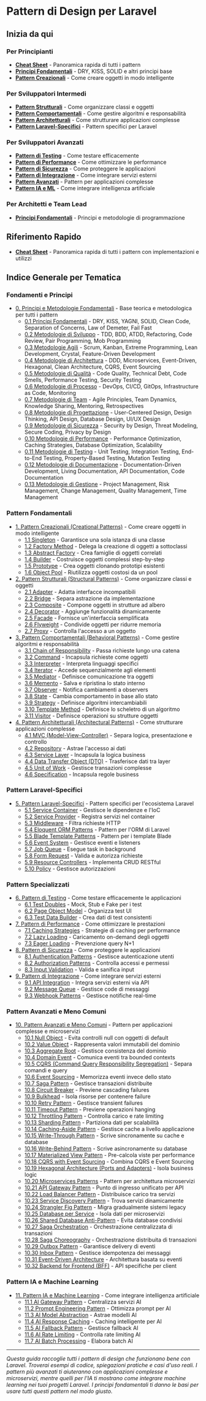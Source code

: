 # Pattern di Design per Laravel

## Inizia da qui

### Per Principianti
- [**Cheat Sheet**](CHEAT-SHEET.md) - Panoramica rapida di tutti i pattern
- [**Principi Fondamentali**](00-fondamentali/README.md) - DRY, KISS, SOLID e altri principi base
- [**Pattern Creazionali**](01-pattern-creazionali/README.md) - Come creare oggetti in modo intelligente

### Per Sviluppatori Intermedi
- [**Pattern Strutturali**](02-pattern-strutturali/) - Come organizzare classi e oggetti
- [**Pattern Comportamentali**](03-pattern-comportamentali/) - Come gestire algoritmi e responsabilità
- [**Pattern Architetturali**](04-pattern-architetturali/) - Come strutturare applicazioni complesse
- [**Pattern Laravel-Specifici**](05-pattern-laravel-specifici/) - Pattern specifici per Laravel

### Per Sviluppatori Avanzati
- [**Pattern di Testing**](06-pattern-testing/) - Come testare efficacemente
- [**Pattern di Performance**](07-pattern-performance/) - Come ottimizzare le performance
- [**Pattern di Sicurezza**](08-pattern-sicurezza/) - Come proteggere le applicazioni
- [**Pattern di Integrazione**](09-pattern-integrazione/) - Come integrare servizi esterni
- [**Pattern Avanzati**](10-pattern-avanzati/) - Pattern per applicazioni complesse
- [**Pattern IA e ML**](11-pattern-ia-ml/) - Come integrare intelligenza artificiale

### Per Architetti e Team Lead
- [**Principi Fondamentali**](00-fondamentali/README.md) - Principi e metodologie di programmazione

## Riferimento Rapido
- [**Cheat Sheet**](CHEAT-SHEET.md) - Panoramica rapida di tutti i pattern con implementazioni e utilizzi

## Indice Generale per Tematica

### **Fondamenti e Principi**
- [0. Principi e Metodologie Fondamentali](00-fondamentali/README.md) - Base teorica e metodologica per tutti i pattern
  - [0.1 Principi Fondamentali](00-fondamentali/README.md#principi-fondamentali) - DRY, KISS, YAGNI, SOLID, Clean Code, Separation of Concerns, Law of Demeter, Fail Fast
  - [0.2 Metodologie di Sviluppo](00-fondamentali/README.md#metodologie-di-sviluppo) - TDD, BDD, ATDD, Refactoring, Code Review, Pair Programming, Mob Programming
  - [0.3 Metodologie Agili](00-fondamentali/README.md#metodologie-agili) - Scrum, Kanban, Extreme Programming, Lean Development, Crystal, Feature-Driven Development
  - [0.4 Metodologie di Architettura](00-fondamentali/README.md#metodologie-di-architettura) - DDD, Microservices, Event-Driven, Hexagonal, Clean Architecture, CQRS, Event Sourcing
  - [0.5 Metodologie di Qualità](00-fondamentali/README.md#metodologie-di-qualità) - Code Quality, Technical Debt, Code Smells, Performance Testing, Security Testing
  - [0.6 Metodologie di Processo](00-fondamentali/README.md#metodologie-di-processo) - DevOps, CI/CD, GitOps, Infrastructure as Code, Monitoring
  - [0.7 Metodologie di Team](00-fondamentali/README.md#metodologie-di-team) - Agile Principles, Team Dynamics, Knowledge Sharing, Mentoring, Retrospectives
  - [0.8 Metodologie di Progettazione](00-fondamentali/README.md#metodologie-di-progettazione) - User-Centered Design, Design Thinking, API Design, Database Design, UI/UX Design
  - [0.9 Metodologie di Sicurezza](00-fondamentali/README.md#metodologie-di-sicurezza) - Security by Design, Threat Modeling, Secure Coding, Privacy by Design
  - [0.10 Metodologie di Performance](00-fondamentali/README.md#metodologie-di-performance) - Performance Optimization, Caching Strategies, Database Optimization, Scalability
  - [0.11 Metodologie di Testing](00-fondamentali/README.md#metodologie-di-testing) - Unit Testing, Integration Testing, End-to-End Testing, Property-Based Testing, Mutation Testing
  - [0.12 Metodologie di Documentazione](00-fondamentali/README.md#metodologie-di-documentazione) - Documentation-Driven Development, Living Documentation, API Documentation, Code Documentation
  - [0.13 Metodologie di Gestione](00-fondamentali/README.md#metodologie-di-gestione) - Project Management, Risk Management, Change Management, Quality Management, Time Management

### Pattern Fondamentali
- [1. Pattern Creazionali (Creational Patterns)](01-pattern-creazionali/README.md) - Come creare oggetti in modo intelligente
  - [1.1 Singleton](01-pattern-creazionali/01-singleton/singleton-pattern.md) - Garantisce una sola istanza di una classe
  - [1.2 Factory Method](01-pattern-creazionali/02-factory-method/factory-method-pattern.md) - Delega la creazione di oggetti a sottoclassi
  - [1.3 Abstract Factory](01-pattern-creazionali/03-abstract-factory/abstract-factory-pattern.md) - Crea famiglie di oggetti correlati
  - [1.4 Builder](01-pattern-creazionali/04-builder/builder-pattern.md) - Costruisce oggetti complessi step-by-step
  - [1.5 Prototype](01-pattern-creazionali/05-prototype/prototype-pattern.md) - Crea oggetti clonando prototipi esistenti
  - [1.6 Object Pool](01-pattern-creazionali/06-object-pool/object-pattern.md) - Riutilizza oggetti costosi da un pool
- [2. Pattern Strutturali (Structural Patterns)](02-pattern-strutturali/) - Come organizzare classi e oggetti
  - [2.1 Adapter](02-pattern-strutturali/01-adapter/) - Adatta interfacce incompatibili
  - [2.2 Bridge](02-pattern-strutturali/02-bridge/) - Separa astrazione da implementazione
  - [2.3 Composite](02-pattern-strutturali/03-composite/) - Compone oggetti in strutture ad albero
  - [2.4 Decorator](02-pattern-strutturali/04-decorator/) - Aggiunge funzionalità dinamicamente
  - [2.5 Facade](02-pattern-strutturali/05-facade/) - Fornisce un'interfaccia semplificata
  - [2.6 Flyweight](02-pattern-strutturali/06-flyweight/) - Condivide oggetti per ridurre memoria
  - [2.7 Proxy](02-pattern-strutturali/07-proxy/) - Controlla l'accesso a un oggetto
- [3. Pattern Comportamentali (Behavioral Patterns)](03-pattern-comportamentali/) - Come gestire algoritmi e responsabilità
  - [3.1 Chain of Responsibility](03-pattern-comportamentali/01-chain-of-responsibility/) - Passa richieste lungo una catena
  - [3.2 Command](03-pattern-comportamentali/02-command/) - Incapsula richieste come oggetti
  - [3.3 Interpreter](03-pattern-comportamentali/03-interpreter/) - Interpreta linguaggi specifici
  - [3.4 Iterator](03-pattern-comportamentali/04-iterator/) - Accede sequenzialmente agli elementi
  - [3.5 Mediator](03-pattern-comportamentali/05-mediator/) - Definisce comunicazione tra oggetti
  - [3.6 Memento](03-pattern-comportamentali/06-memento/) - Salva e ripristina lo stato interno
  - [3.7 Observer](03-pattern-comportamentali/07-observer/) - Notifica cambiamenti a observers
  - [3.8 State](03-pattern-comportamentali/08-state/) - Cambia comportamento in base allo stato
  - [3.9 Strategy](03-pattern-comportamentali/09-strategy/) - Definisce algoritmi intercambiabili
  - [3.10 Template Method](03-pattern-comportamentali/10-template-method/) - Definisce lo scheletro di un algoritmo
  - [3.11 Visitor](03-pattern-comportamentali/11-visitor/) - Definisce operazioni su strutture oggetti
- [4. Pattern Architetturali (Architectural Patterns)](04-pattern-architetturali/) - Come strutturare applicazioni complesse
  - [4.1 MVC (Model-View-Controller)](04-pattern-architetturali/01-mvc/) - Separa logica, presentazione e controllo
  - [4.2 Repository](04-pattern-architetturali/02-repository/) - Astrae l'accesso ai dati
  - [4.3 Service Layer](04-pattern-architetturali/03-service-layer/) - Incapsula la logica business
  - [4.4 Data Transfer Object (DTO)](04-pattern-architetturali/04-dto/) - Trasferisce dati tra layer
  - [4.5 Unit of Work](04-pattern-architetturali/05-unit-of-work/) - Gestisce transazioni complesse
  - [4.6 Specification](04-pattern-architetturali/06-specification/) - Incapsula regole business

### Pattern Laravel-Specifici
- [5. Pattern Laravel-Specifici](05-pattern-laravel-specifici/) - Pattern specifici per l'ecosistema Laravel
  - [5.1 Service Container](05-pattern-laravel-specifici/01-service-container/) - Gestisce le dipendenze e l'IoC
  - [5.2 Service Provider](05-pattern-laravel-specifici/02-service-provider/) - Registra servizi nel container
  - [5.3 Middleware](05-pattern-laravel-specifici/03-middleware/) - Filtra richieste HTTP
  - [5.4 Eloquent ORM Patterns](05-pattern-laravel-specifici/04-eloquent-orm/) - Pattern per l'ORM di Laravel
  - [5.5 Blade Template Patterns](05-pattern-laravel-specifici/05-blade-templates/) - Pattern per i template Blade
  - [5.6 Event System](05-pattern-laravel-specifici/06-event-system/) - Gestisce eventi e listeners
  - [5.7 Job Queue](05-pattern-laravel-specifici/07-job-queue/) - Esegue task in background
  - [5.8 Form Request](05-pattern-laravel-specifici/08-form-request/) - Valida e autorizza richieste
  - [5.9 Resource Controllers](05-pattern-laravel-specifici/09-resource-controllers/) - Implementa CRUD RESTful
  - [5.10 Policy](05-pattern-laravel-specifici/10-policy/) - Gestisce autorizzazioni

### Pattern Specializzati
- [6. Pattern di Testing](06-pattern-testing/) - Come testare efficacemente le applicazioni
  - [6.1 Test Doubles](06-pattern-testing/01-test-doubles/) - Mock, Stub e Fake per i test
  - [6.2 Page Object Model](06-pattern-testing/02-page-object-model/) - Organizza test UI
  - [6.3 Test Data Builder](06-pattern-testing/03-test-data-builder/) - Crea dati di test consistenti
- [7. Pattern di Performance](07-pattern-performance/) - Come ottimizzare le prestazioni
  - [7.1 Caching Strategies](07-pattern-performance/01-caching-strategies/) - Strategie di caching per performance
  - [7.2 Lazy Loading](07-pattern-performance/02-lazy-loading/) - Caricamento on-demand degli oggetti
  - [7.3 Eager Loading](07-pattern-performance/03-eager-loading/) - Prevenzione query N+1
- [8. Pattern di Sicurezza](08-pattern-sicurezza/) - Come proteggere le applicazioni
  - [8.1 Authentication Patterns](08-pattern-sicurezza/01-authentication/) - Gestisce autenticazione utenti
  - [8.2 Authorization Patterns](08-pattern-sicurezza/02-authorization/) - Controlla accessi e permessi
  - [8.3 Input Validation](08-pattern-sicurezza/03-input-validation/) - Valida e sanifica input
- [9. Pattern di Integrazione](09-pattern-integrazione/) - Come integrare servizi esterni
  - [9.1 API Integration](09-pattern-integrazione/01-api-integration/) - Integra servizi esterni via API
  - [9.2 Message Queue](09-pattern-integrazione/02-message-queue/) - Gestisce code di messaggi
  - [9.3 Webhook Patterns](09-pattern-integrazione/03-webhook-patterns/) - Gestisce notifiche real-time

### Pattern Avanzati e Meno Comuni
- [10. Pattern Avanzati e Meno Comuni](10-pattern-avanzati/) - Pattern per applicazioni complesse e microservizi
  - [10.1 Null Object](10-pattern-avanzati/01-null-object/null-object-pattern.md) - Evita controlli null con oggetti di default
  - [10.2 Value Object](10-pattern-avanzati/02-value-object/value-object-pattern.md) - Rappresenta valori immutabili del dominio
  - [10.3 Aggregate Root](10-pattern-avanzati/03-aggregate-root/aggregate-root-pattern.md) - Gestisce consistenza del dominio
  - [10.4 Domain Event](10-pattern-avanzati/04-domain-event/domain-event-pattern.md) - Comunica eventi tra bounded contexts
  - [10.5 CQRS (Command Query Responsibility Segregation)](10-pattern-avanzati/05-cqrs/) - Separa comandi e query
  - [10.6 Event Sourcing](10-pattern-avanzati/06-event-sourcing/) - Memorizza eventi invece dello stato
  - [10.7 Saga Pattern](10-pattern-avanzati/07-saga-pattern/) - Gestisce transazioni distribuite
  - [10.8 Circuit Breaker](10-pattern-avanzati/08-circuit-breaker/) - Previene cascading failures
  - [10.9 Bulkhead](10-pattern-avanzati/09-bulkhead/) - Isola risorse per contenere failure
  - [10.10 Retry Pattern](10-pattern-avanzati/10-retry-pattern/) - Gestisce transient failures
  - [10.11 Timeout Pattern](10-pattern-avanzati/11-timeout-pattern/) - Previene operazioni hanging
  - [10.12 Throttling Pattern](10-pattern-avanzati/12-throttling-pattern/) - Controlla carico e rate limiting
  - [10.13 Sharding Pattern](10-pattern-avanzati/13-sharding-pattern/) - Partiziona dati per scalabilità
  - [10.14 Caching-Aside Pattern](10-pattern-avanzati/14-caching-aside/) - Gestisce cache a livello applicazione
  - [10.15 Write-Through Pattern](10-pattern-avanzati/15-write-through/) - Scrive sincronamente su cache e database
  - [10.16 Write-Behind Pattern](10-pattern-avanzati/16-write-behind/) - Scrive asincronamente su database
  - [10.17 Materialized View Pattern](10-pattern-avanzati/17-materialized-view/) - Pre-calcola viste per performance
  - [10.18 CQRS with Event Sourcing](10-pattern-avanzati/18-cqrs-event-sourcing/) - Combina CQRS e Event Sourcing
  - [10.19 Hexagonal Architecture (Ports and Adapters)](10-pattern-avanzati/19-hexagonal-architecture/) - Isola business logic
  - [10.20 Microservices Patterns](10-pattern-avanzati/20-microservices/) - Pattern per architettura microservizi
  - [10.21 API Gateway Pattern](10-pattern-avanzati/21-api-gateway/) - Punto di ingresso unificato per API
  - [10.22 Load Balancer Pattern](10-pattern-avanzati/22-load-balancer/) - Distribuisce carico tra servizi
  - [10.23 Service Discovery Pattern](10-pattern-avanzati/23-service-discovery/) - Trova servizi dinamicamente
  - [10.24 Strangler Fig Pattern](10-pattern-avanzati/24-strangler-fig/) - Migra gradualmente sistemi legacy
  - [10.25 Database per Service](10-pattern-avanzati/25-database-per-service/) - Isola dati per microservizi
  - [10.26 Shared Database Anti-Pattern](10-pattern-avanzati/26-shared-database-antipattern/) - Evita database condivisi
  - [10.27 Saga Orchestration](10-pattern-avanzati/27-saga-orchestration/) - Orchestrazione centralizzata di transazioni
  - [10.28 Saga Choreography](10-pattern-avanzati/28-saga-choreography/) - Orchestrazione distribuita di transazioni
  - [10.29 Outbox Pattern](10-pattern-avanzati/29-outbox-pattern/) - Garantisce delivery di eventi
  - [10.30 Inbox Pattern](10-pattern-avanzati/30-inbox-pattern/) - Gestisce idempotenza dei messaggi
  - [10.31 Event-Driven Architecture](10-pattern-avanzati/31-event-driven-architecture/) - Architettura basata su eventi
  - [10.32 Backend for Frontend (BFF)](10-pattern-avanzati/32-backend-for-frontend/) - API specifiche per client

### Pattern IA e Machine Learning
- [11. Pattern IA e Machine Learning](11-pattern-ia-ml/) - Come integrare intelligenza artificiale
  - [11.1 AI Gateway Pattern](11-pattern-ia-ml/01-ai-gateway/ai-gateway-pattern.md) - Centralizza servizi AI
  - [11.2 Prompt Engineering Pattern](11-pattern-ia-ml/02-prompt-engineering/prompt-engineering-pattern.md) - Ottimizza prompt per AI
  - [11.3 AI Model Abstraction](11-pattern-ia-ml/03-ai-model-abstraction/ai-model-abstraction-pattern.md) - Astrae modelli AI
  - [11.4 AI Response Caching](11-pattern-ia-ml/04-ai-response-caching/ai-response-caching-pattern.md) - Caching intelligente per AI
  - [11.5 AI Fallback Pattern](11-pattern-ia-ml/05-ai-fallback/ai-fallback-pattern.md) - Gestisce fallback AI
  - [11.6 AI Rate Limiting](11-pattern-ia-ml/06-ai-rate-limiting/ai-rate-limiting-pattern.md) - Controlla rate limiting AI
  - [11.7 AI Batch Processing](11-pattern-ia-ml/07-ai-batch-processing/ai-batch-processing-pattern.md) - Elabora batch AI


---

*Questa guida raccoglie tutti i pattern di design che funzionano bene con Laravel. Troverai esempi di codice, spiegazioni pratiche e casi d'uso reali. I pattern più avanzati ti aiuteranno con applicazioni complesse e microservizi, mentre quelli per l'IA ti mostrano come integrare machine learning nei tuoi progetti Laravel. I principi fondamentali ti danno le basi per usare tutti questi pattern nel modo giusto.*

